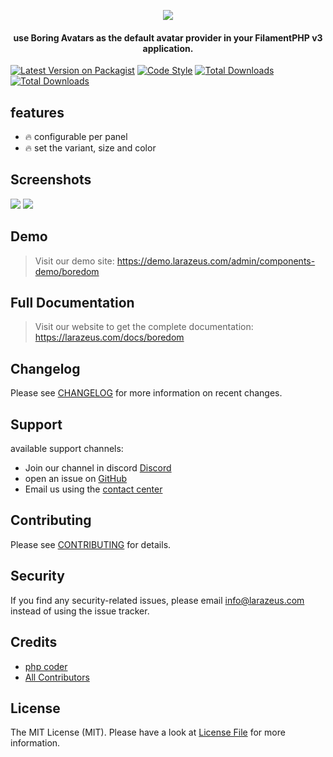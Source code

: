 <p align="center">
<a href="https://larazeus.com"><img src="https://larazeus.com/images/boredom-banner.png" /></a>
</p>

<h4 align="center">use Boring Avatars as the default avatar provider in your FilamentPHP v3 application.</h4>

<p align="center">

[![Latest Version on Packagist](https://img.shields.io/packagist/v/lara-zeus/boredom.svg?style=flat-square)](https://packagist.org/packages/lara-zeus/boredom)
[![Code Style](https://img.shields.io/github/actions/workflow/status/lara-zeus/boredom/fix-php-code-style-issues.yml?label=code-style&flat-square)](https://github.com/lara-zeus/boredom/actions?query=workflow%3Afix-php-code-style-issues+branch%3Amain)
[![Total Downloads](https://img.shields.io/packagist/dt/lara-zeus/boredom.svg?style=flat-square)](https://packagist.org/packages/lara-zeus/boredom)
[![Total Downloads](https://img.shields.io/github/stars/lara-zeus/boredom?style=flat-square)](https://github.com/lara-zeus/boredom)

</p>

## features
- 🔥 configurable per panel
- 🔥 set the variant, size and color

## Screenshots

![](https://larazeus.com/images/screenshots/boredom/boredom-1.png)
![](https://larazeus.com/images/screenshots/boredom/boredom-2.png)

## Demo

> Visit our demo site: https://demo.larazeus.com/admin/components-demo/boredom

## Full Documentation

> Visit our website to get the complete documentation: https://larazeus.com/docs/boredom

## Changelog

Please see [CHANGELOG](CHANGELOG.md) for more information on recent changes.

## Support
available support channels:

* Join our channel in discord [Discord](#)
* open an issue on [GitHub](https://github.com/lara-zeus/boredom/issues)
* Email us using the [contact center](https://larazeus.com/contact-us)

## Contributing

Please see [CONTRIBUTING](CONTRIBUTING.md) for details.

## Security

If you find any security-related issues, please email info@larazeus.com instead of using the issue tracker.

## Credits

-   [php coder](https://github.com/atmonshi)
-   [All Contributors](../../contributors)

## License

The MIT License (MIT). Please have a look at [License File](LICENSE.md) for more information.
